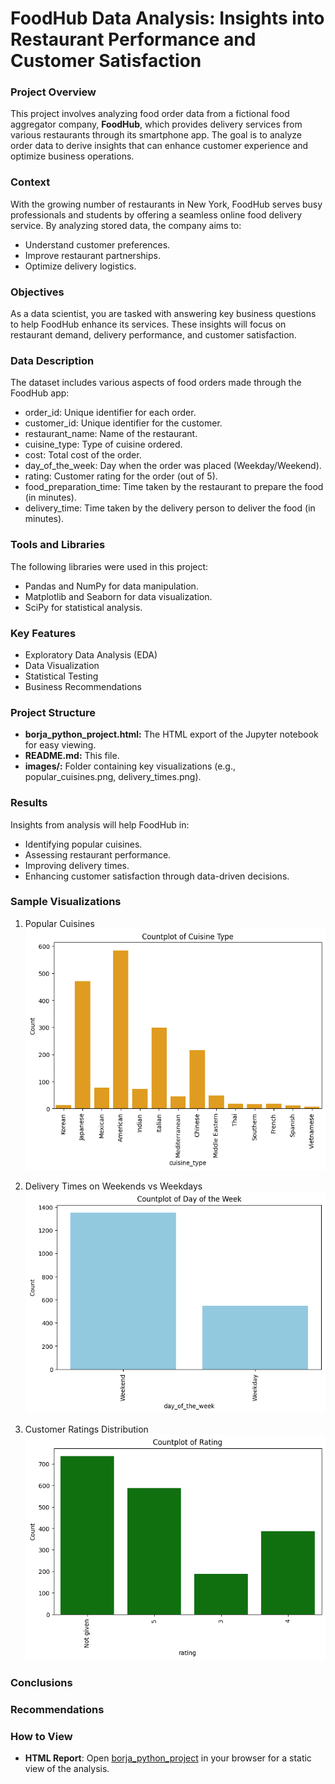 # FoodHub Data Analysis: Insights into Restaurant Performance and Customer Satisfaction

### Project Overview
This project involves analyzing food order data from a fictional food aggregator company, **FoodHub**, which provides delivery services from various restaurants through its smartphone app. The goal is to analyze order data to derive insights that can enhance customer experience and optimize business operations.

### Context
With the growing number of restaurants in New York, FoodHub serves busy professionals and students by offering a seamless online food delivery service. By analyzing stored data, the company aims to:
- Understand customer preferences.
- Improve restaurant partnerships.
- Optimize delivery logistics.

### Objectives
As a data scientist, you are tasked with answering key business questions to help FoodHub enhance its services. These insights will focus on restaurant demand, delivery performance, and customer satisfaction.

### Data Description
The dataset includes various aspects of food orders made through the FoodHub app:
- order_id: Unique identifier for each order.
- customer_id: Unique identifier for the customer.
- restaurant_name: Name of the restaurant.
- cuisine_type: Type of cuisine ordered.
- cost: Total cost of the order.
- day_of_the_week: Day when the order was placed (Weekday/Weekend).
- rating: Customer rating for the order (out of 5).
- food_preparation_time: Time taken by the restaurant to prepare the food (in minutes).
- delivery_time: Time taken by the delivery person to deliver the food (in minutes).

### Tools and Libraries
The following libraries were used in this project:
- Pandas and NumPy for data manipulation.
- Matplotlib and Seaborn for data visualization.
- SciPy for statistical analysis.

### Key Features
- Exploratory Data Analysis (EDA)
- Data Visualization
- Statistical Testing
- Business Recommendations

### Project Structure
- **borja_python_project.html:** The HTML export of the Jupyter notebook for easy viewing.
- **README.md:** This file.
- **images/:** Folder containing key visualizations (e.g., popular_cuisines.png, delivery_times.png).

### Results
Insights from analysis will help FoodHub in:
- Identifying popular cuisines.
- Assessing restaurant performance.
- Improving delivery times.
- Enhancing customer satisfaction through data-driven decisions.

### Sample Visualizations
1. Popular Cuisines  
![Popular Cuisines](images/popular_cuisines.png)

3. Delivery Times on Weekends vs Weekdays  
![Delivery Times](images/delivery_times.png)

5. Customer Ratings Distribution  
![Customer Ratings](images/ratings_distribution.png)

### Conclusions


### Recommendations


### How to View
- **HTML Report**: Open [borja_python_project](https://dannycborja.github.io/foodhub-data-analysis/borja_python_project.html) in your browser for a static view of the analysis.
